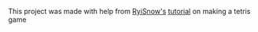This project was made with help from [RyiSnow's](https://www.youtube.com/@RyiSnow/videos) [tutorial](https://www.youtube.com/watch?v=N1ktYfszqnM) on making a tetris game 
